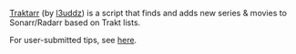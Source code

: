 [Traktarr](https://github.com/l3uddz/Traktarr) (by [l3uddz](https://github.com/l3uddz/)) is a script that finds and adds new series & movies to Sonarr/Radarr based on Trakt lists. 

<install instructions are to be placed here>

For user-submitted tips, see [here](https://github.com/Cloudbox/Community/wiki/Traktarr-Tips).

